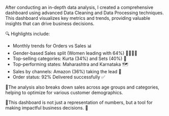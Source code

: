 
After conducting an in-depth data analysis, I created a comprehensive dashboard using advanced Data Cleaning and Data Processing techniques. This dashboard visualizes key metrics and trends, providing valuable insights that can drive business decisions.

🔍 Highlights include:
- Monthly trends for Orders vs Sales 📊
- Gender-based Sales split (Women leading with 64%) 👩‍💼👨‍💼
- Top-selling categories: Kurta (34%) and Sets (40%) 👗
- Top-performing states: Maharashtra and Karnataka 🗺️
- Sales by channels: Amazon (36%) taking the lead 🛒
- Order status: 92% Delivered successfully ✅

🤖The analysis also breaks down sales across age groups and categories, helping to optimize for various customer demographics. 

🤟This dashboard is not just a representation of numbers, but a tool for making impactful business decisions. 🎯
